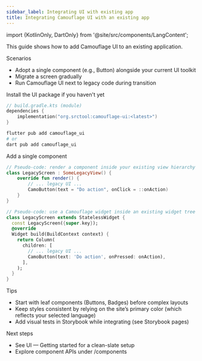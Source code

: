 ```yaml
---
sidebar_label: Integrating UI with existing app
title: Integrating Camouflage UI with an existing app
---
```


import {KotlinOnly, DartOnly} from '@site/src/components/LangContent';

This guide shows how to add Camouflage UI to an existing application.

Scenarios
- Adopt a single component (e.g., Button) alongside your current UI toolkit
- Migrate a screen gradually
- Run Camouflage UI next to legacy code during transition

Install the UI package if you haven't yet

<KotlinOnly>

```kotlin
// build.gradle.kts (module)
dependencies {
    implementation("org.srctool:camouflage-ui:<latest>")
}
```

</KotlinOnly>

<DartOnly>

```bash
flutter pub add camouflage_ui
# or
dart pub add camouflage_ui
```

</DartOnly>

Add a single component

<KotlinOnly>

```kotlin
// Pseudo-code: render a component inside your existing view hierarchy
class LegacyScreen : SomeLegacyView() {
    override fun render() {
        // ... legacy UI ...
        CamoButton(text = "Do action", onClick = ::onAction)
    }
}
```

</KotlinOnly>

<DartOnly>

```dart
// Pseudo-code: use a Camouflage widget inside an existing widget tree
class LegacyScreen extends StatelessWidget {
  const LegacyScreen({super.key});
  @override
  Widget build(BuildContext context) {
    return Column(
      children: [
        // ... legacy UI ...
        CamoButton(text: 'Do action', onPressed: onAction),
      ],
    );
  }
}
```

</DartOnly>

Tips
- Start with leaf components (Buttons, Badges) before complex layouts
- Keep styles consistent by relying on the site’s primary color (which reflects your selected language)
- Add visual tests in Storybook while integrating (see Storybook pages)

Next steps
- See UI — Getting started for a clean-slate setup
- Explore component APIs under /components